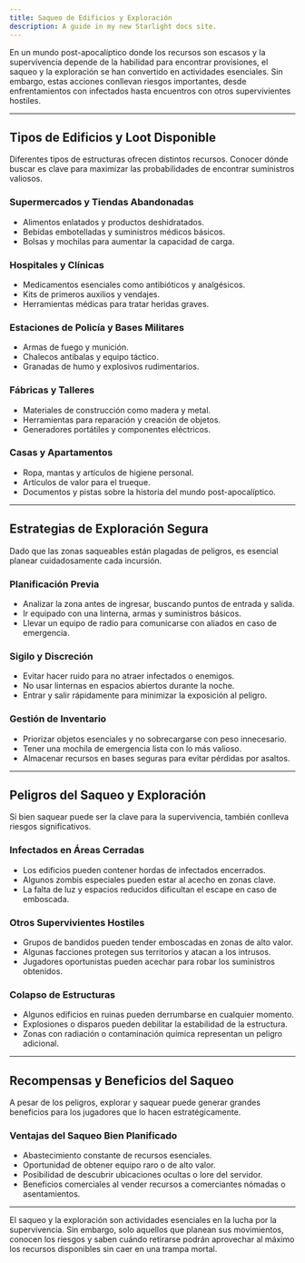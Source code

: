 ```yaml
---
title: Saqueo de Edificios y Exploración
description: A guide in my new Starlight docs site.
---
```


En un mundo post-apocalíptico donde los recursos son escasos y la supervivencia depende de la habilidad para encontrar provisiones, el saqueo y la exploración se han convertido en actividades esenciales. Sin embargo, estas acciones conllevan riesgos importantes, desde enfrentamientos con infectados hasta encuentros con otros supervivientes hostiles.

---

## **Tipos de Edificios y Loot Disponible**
Diferentes tipos de estructuras ofrecen distintos recursos. Conocer dónde buscar es clave para maximizar las probabilidades de encontrar suministros valiosos.

### **Supermercados y Tiendas Abandonadas**
- Alimentos enlatados y productos deshidratados.
- Bebidas embotelladas y suministros médicos básicos.
- Bolsas y mochilas para aumentar la capacidad de carga.

### **Hospitales y Clínicas**
- Medicamentos esenciales como antibióticos y analgésicos.
- Kits de primeros auxilios y vendajes.
- Herramientas médicas para tratar heridas graves.

### **Estaciones de Policía y Bases Militares**
- Armas de fuego y munición.
- Chalecos antibalas y equipo táctico.
- Granadas de humo y explosivos rudimentarios.

### **Fábricas y Talleres**
- Materiales de construcción como madera y metal.
- Herramientas para reparación y creación de objetos.
- Generadores portátiles y componentes eléctricos.

### **Casas y Apartamentos**
- Ropa, mantas y artículos de higiene personal.
- Artículos de valor para el trueque.
- Documentos y pistas sobre la historia del mundo post-apocalíptico.

---

## **Estrategias de Exploración Segura**
Dado que las zonas saqueables están plagadas de peligros, es esencial planear cuidadosamente cada incursión.

### **Planificación Previa**
- Analizar la zona antes de ingresar, buscando puntos de entrada y salida.
- Ir equipado con una linterna, armas y suministros básicos.
- Llevar un equipo de radio para comunicarse con aliados en caso de emergencia.

### **Sigilo y Discreción**
- Evitar hacer ruido para no atraer infectados o enemigos.
- No usar linternas en espacios abiertos durante la noche.
- Entrar y salir rápidamente para minimizar la exposición al peligro.

### **Gestión de Inventario**
- Priorizar objetos esenciales y no sobrecargarse con peso innecesario.
- Tener una mochila de emergencia lista con lo más valioso.
- Almacenar recursos en bases seguras para evitar pérdidas por asaltos.

---

## **Peligros del Saqueo y Exploración**
Si bien saquear puede ser la clave para la supervivencia, también conlleva riesgos significativos.

### **Infectados en Áreas Cerradas**
- Los edificios pueden contener hordas de infectados encerrados.
- Algunos zombis especiales pueden estar al acecho en zonas clave.
- La falta de luz y espacios reducidos dificultan el escape en caso de emboscada.

### **Otros Supervivientes Hostiles**
- Grupos de bandidos pueden tender emboscadas en zonas de alto valor.
- Algunas facciones protegen sus territorios y atacan a los intrusos.
- Jugadores oportunistas pueden acechar para robar los suministros obtenidos.

### **Colapso de Estructuras**
- Algunos edificios en ruinas pueden derrumbarse en cualquier momento.
- Explosiones o disparos pueden debilitar la estabilidad de la estructura.
- Zonas con radiación o contaminación química representan un peligro adicional.

---

## **Recompensas y Beneficios del Saqueo**
A pesar de los peligros, explorar y saquear puede generar grandes beneficios para los jugadores que lo hacen estratégicamente.

### **Ventajas del Saqueo Bien Planificado**
- Abastecimiento constante de recursos esenciales.
- Oportunidad de obtener equipo raro o de alto valor.
- Posibilidad de descubrir ubicaciones ocultas o lore del servidor.
- Beneficios comerciales al vender recursos a comerciantes nómadas o asentamientos.

---

El saqueo y la exploración son actividades esenciales en la lucha por la supervivencia. Sin embargo, solo aquellos que planean sus movimientos, conocen los riesgos y saben cuándo retirarse podrán aprovechar al máximo los recursos disponibles sin caer en una trampa mortal.

